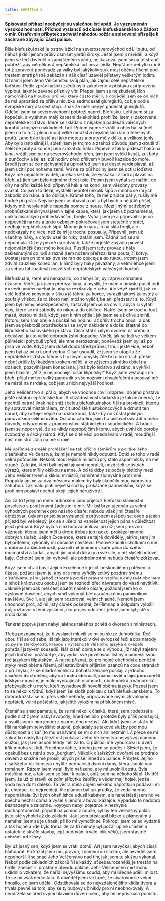 ```yaml
---
title: KAPITOLA 5
---
```


**Spisovatel překazí neobyčejnou válečnou lstí vpád. Je vyznamenán vysokou hodností. Příchod vyslanců od císaře blefuskuánského a žádost o mír. Císařovnin příbytek zachvátí náhodou požár a spisovatel přispěje k záchraně zbývající části paláce.**

Říše blefuskuánská je ostrov ležící na severoseverovýchod od Liliputu, od něhož ji dělí jenom průliv osm set yardů široký. Ještě jsem ji neviděl, a když jsem se teď dověděl o zamýšleném vpádu, neukazoval jsem se na té straně pobřeží, aby mě některá nepřátelská loď nezahlédla. Nepřátelé nebyli o mně totiž zpraveni, poněvadž za války byl jakýkoliv styk mezi oběma říšemi pod trestem smrti přísně zakázán a náš císař uzavřel přístavy veškerým lodím. Oznámil jsem Jeho Veličenstvu svůj plán, jak zajmu celé nepřátelské loďstvo. Podle zpráv našich zvědů bylo zakotveno v přístavu a připraveno vyplout, jakmile zavane příznivý vítr. Přeptal jsem se nejzkušenějších námořníků na hloubku průlivu, který často měřili, a dověděl jsem se od nich, že má uprostřed za přílivu hloubku sedmdesáti glumglufů, což je podle evropské míry asi šest stop. Jinak že měří nejvýš padesát glumglufů. Odešel jsem na severovýchodní pobřeží naproti Blefusku. Lehl jsem si za kopeček, a vytáhnuv malý kapesní dalekohled, prohlížel jsem si zakotvené nepřátelské loďstvo, které se skládalo z nějakých padesáti válečných korábů a hojných nákladních lodí. Potom jsem se vrátil a objednal si (měl jsem na to totiž plnou moc) velké množství nejsilnějších lan a železných prutů. Lano bylo tlusté asi jako motouz a pruty měly délku a velikost jehly. Aby bylo lano silnější, spletl jsem je trojmo a z téhož důvodu jsem zkroutil tři železné pruty a konce jsem svázal do háku. Připevniv takto padesát háků na lana, vrátil jsem se na severovýchodní břeh, tam jsem svlékl kabát, zul boty a punčochy a šel asi půl hodiny před přílivem v buvolí kazajce do moře. Brodil jsem se co nejchvatněji a uprostřed jsem asi deset yardů plaval, až jsem ucítil pod nohama zemi. Ani ne za půl hodiny jsem se octl u loďstva. Když mě nepřátelé uviděli, polekali se tak, že vyskákali z lodí a plavali na břeh, až jich tam bylo nejméně třicet tisíc. Potom jsem vyňal své náčiní, do díry na přídi každé lodi připevnil hák a na konci jsem všechny provazy svázal. Co jsem to dělal, vystřelil nepřítel několik šípů a mnoho se mi jich zabodlo do rukou a do obličeje. Kromě toho, že mě prudce pálily, rušily mě hodně při práci. Nejvíce jsem se obával o oči a byl bych o ně jistě přišel, kdyby mě nebyla náhle napadla pomoc z nouze. Mezi jinými potřebnými drobnůstkami skrýval jsem v tajné kapse, která, jak jsem už poznamenal, unikla císařským prohledavačům, brejle. Vyňal jsem je a připevnil si je co nejpevněji na nos a takto ozbrojen pokračoval jsem statečně v práci, nedbaje nepřátelských šípů. Mnoho jich narazilo na skla brejlí, ale nedokázaly nic více, než že mi je trochu posunuly. Připevnil jsem už všechny háky, a chytiv uzel do ruky, zatáhl jsem. Žádná loď se ani nepohnula. Držely pevně na kotvách, takže mi ještě zbývalo provést nejodvážnější část mého kousku. Pustil jsem tedy provaz s háky zaklesnutými do lodí a rázně jsem nožem přeřezal lana poutající kotvy. Dostal jsem při tom asi dvě stě ran do obličeje a do rukou. Potom jsem zdvihl zauzlený konec lan, k nimž byly háky přivázány, a velmi lehce jsem za sebou táhl padesát největších nepřátelských válečných korábů.

Blefuskuáni, které ani nenapadlo, co zamýšlím, byli zprvu ohromeni úžasem. Viděli, jak jsem přeřezal lana, a myslili, že mám v úmyslu pustit lodi na vodu anebo nechat je, aby se roztloukly o sebe. Ale když spatřili, jak se celé loďstvo pohybuje v šiku a já táhnu za konec, vyrazili takový žalostný a zoufalý vřískot, že to skoro není možno vylíčit, ba ani představit si to. Když jsem byl mimo nebezpečenství, zastavil jsem se na chvíli, abych si vytáhl šípy, které se mi zabodly do rukou a do obličeje. Natřel jsem se trochu touž mastí, kterou mi dali, když jsem k nim přišel, jak jsem se už dříve zmínil. Potom jsem sňal brejle a počkal asi hodinu, až příliv trochu opadl, a pak jsem se přebrodil prostředkem i se svým nákladem a došel šťastně do liliputského královského přístavu. Císař stál s celým dvorem na břehu a očekával, jak to velké dobrodružství dopadne. Viděli, jak se lodi ve velkém půlměsíci pohybují vpřed, ale mne nerozeznali, poněvadž jsem byl až po prsa ve vodě. Když jsem došel doprostřed průlivu, trnuli ještě více, neboť jsem byl až po krk pod vodou. Císař usoudil, že jsem se utopil a že nepřátelské loďstvo táhne s hrozivými úmysly. Ale brzo ho strach přešel, neboť průliv byl každým krokem mělčí, a když jsem zakrátko došel na doslech, pozdvihl jsem konec lana, jímž bylo loďstvo svázáno, a vykřikl jsem hlasitě: „Ať žije nejmocnější císař liliputský!“ Když jsem vystoupil na břeh, přijal mě ten velký panovník s všemožnými chvalořečmi a pasoval mě na místě na nardaka, což jest u nich nejvyšší hodnost.

Jeho Veličenstvo si přálo, abych ve vhodnou chvíli dopravil do jeho přístavu ještě ostatní nepřátelské lodi. A ctižádostivost vladařská je tak nezměrná, že nechtěl patrně jinak než snížit celou blefuskuánskou říši na provincii, kterou by spravoval místokrálem, zničit útočiště tlustokoncových a donutit ten národ, aby rozbíjel vejce na užším konci, takže by on zůstal jediným panovníkem celého světa. Od toho záměru jsem ho usiloval odvrátit mnoha důvody, odvozenými z pramenosloví státnického i soudnického. A bránil jsem se nepokrytě, že se nikdy nepropůjčím k tomu, abych uvrhl do poroby svobodný a čacký národ. Když se o té věci pojednávalo v radě, moudřejší část ministrů stála na mé straně.

Mé upřímné a smělé prohlášení se tak příčilo záměrům a politice Jeho císařského Veličenstva, že mi je nemohl nikdy odpustit. Dotkl se toho v radě velmi poťouchle. Několik moudřejších ministrů prý stálo aspoň mlčky na mé straně. Zato jiní, kteří byli mými tajnými nepřáteli, nezdrželi se jistých výrazů, které mířily oklikou na mne. A od té doby se počaly pletichy mezi Jeho Veličenstvem a klikou ministrů, namířené zlomyslně proti mně. Propukly ani ne za dva měsíce a málem by byly skončily mou naprostou záhubou. Tak málo platí největší služby prokázané panovníkům, když se proti nim postaví nechuť ukojit jejich náruživosti.

Asi za tři týdny po mém hrdinském činu přijelo z Blefusku slavnostní poselstvo s poníženými žádostmi o mír. Mír byl brzo ujednán za velmi výhodných podmínek pro našeho císaře; nebudu však jimi čtenáře obtěžovat. Celkem přišlo šest vyslanců s průvodem asi pěti set osob a jejich příjezd byl velkolepý, jak se slušelo na vznešenost jejich pána a důležitost jejich jednání. Když byla s nimi hotova úmluva, při níž jsem jim svou vážností, kterou jsem měl u dvora třebas jen naoko, prokázal mnoho dobrých služeb, Jejich Excelence, které se tajně dověděly, jakým jsem jim byl přítelem, vykonaly mi obřadně návštěvu. Pánové začali lichotkami o mé chrabrosti a šlechetnosti, pozvali mě jménem císaře pána do svého mocnářství a žádali, abych jim podal důkazy o své síle, o níž slyšeli hotové báje. Ochotně jsem jim vyhověl, ale podrobnostmi nebudu čtenáře zdržovat.

Když jsem chvíli bavil Jejich Excelence k jejich neskonalému potěšení a úžasu, požádal jsem je, aby ode mne vyřídily uctivý pozdrav svému císařskému pánu, jehož ctnostná pověst právem naplňuje celý svět obdivem a jehož královskou osobu jsem se rozhodl před návratem do vlasti navštívit. Jakmile jsem pak měl čest spatřit našeho císaře, požádal jsem ho o výslovné dovolení, abych směl vykonat blefuskuánskému panovníkovi návštěvu. Svolil, ale jak jsem pozoroval, velmi chladně. Nemohl jsem uhodnout proč, až mi jistý člověk pošeptal, že Flimnap a Bolgolam vyložili můj rozhovor s těmi vyslanci jako projev odcizení, jehož jsem byl jistě v srdci dalek.

Tenkrát poprvé jsem nabyl jakéhos takéhos ponětí o dvorech a ministrech.

Třeba poznamenat, že ti vyslanci mluvili se mnou skrze tlumočníka. Řeč obou říší se od sebe liší tak jako kterékoliv dvě evropské řeči a oba národy se pyšní starobylostí, krásou a výrazností vlastního jazyka a okázale pohrdají jazykem sousedů. Náš císař, opíraje se o výhodu, jíž nabyl zajetím jejich loďstva, požádal je, aby vydali své pověřovací listiny a pronesli svou řeč jazykem liliputským. A nutno přiznat, že pro hojné obchodní a peněžní styky mezi oběma říšemi, při ustavičném přijímání psanců na obou stranách a při zvyku, že se mladí šlechtici a bohatší zemané posílají z jednoho císařství do druhého, aby se trochu obrousili, poznali svět a lépe porozuměli lidským mravům, je málo vynikajících osobností, obchodníků a námořníků, přebývajících u moře, kteří by nedovedli hovořit oběma jazyky. Poznal jsem to za několik týdnů, když jsem šel složit poklonu císaři blefuskuánskému. To dobrodružství se mi přes velké nehody, připravované mými zlovolnými nepřáteli, velmi poštěstilo, jak ještě vyložím na příslušném místě.

Čtenář se snad pamatuje, že se mi několik článků, které jsem podepsal a podle nichž jsem nabyl svobody, hned nelíbilo, protože byly příliš ponižující, a svolil jsem k nim jenom z naprostého nezbytí. Ale když jsem se stal v té říši nardakem nejvyššího stupně, pokládaly se takové služby pod mou důstojnost a císař (to mu uznávám) se mi o nich ani nezmínil. A přece se mi zakrátko naskytla příležitost prokázat Jeho Veličenstvu nejvýš významnou službu, jak jsem aspoň tehdy měl za to. O půlnoci mě vyburcoval u dveří křik mnoha set lidí. Procitnuv náhle, trochu jsem se poděsil. Slyšel jsem, že opakují bez ustání slovo „burglum“. Několik císařských dvořanů se prodralo davem a snažně mě prosili, abych přišel ihned do paláce. Příbytek Jejího císařského Veličenstva chytil z nedbalosti dvorní dámy, která usnula nad románem. Rázem jsem vstal. Bylo nařízeno, aby mi uvolnili cestu. Byla měsíčná noc, a tak jsem se šinul k paláci, aniž jsem na někoho šlápl. Uviděl jsem, že už přistavili ke zdím příbytku žebříky a věder mají hojně, jenže voda byla dosti daleko. Ta vědra měla objem velkého náprstku a podávali mi je, chudáci, co nejrychleji. Ale plamen byl tak prudký, že voda mnoho nepomáhala. Byl bych oheň lehce udusil kabátem, ale naneštěstí jsem ho ve spěchu nechal doma a vyšel si jenom v buvolí kazajce. Vypadalo to nadobro beznadějně a žalostně. Kdybych nebyl pojednou v nezvyklé duchapřítomnosti připadl na pomoc z nouze, byl by ten velkolepý palác jistojistě vyhořel až do základů. Jak jsem přistoupil blízko k plamenům a namáhal jsem se je uhasit, přišlo mi vymočit se. Pokropil jsem palác vydatně a tak hojně a kde bylo třeba, že za tři minuty byl požár úplně uhašen a ostatek té skvělé stavby, jejíž budování trvalo tolik věků, jsem šťastně uchránil od zkázy.

Byl už jasný den, když jsem se vrátil domů. Ani jsem nevyčkal, abych císaři blahopřál. Prokázal jsem mu, pravda, znamenitou službu, ale nevěděl jsem, nepohorší-li se snad Jeho Veličenstvo nad tím, jak jsem tu službu vykonal. Neboť podle základních zákonů říše každý, ať sebeurozenější, je trestán na hrdle, znečistí-li prostor v obvodu paláce. Jeho Veličenstvo mě trochu uklidnilo vzkazem, že nařídí nejvyššímu soudci, aby mi úředně udělil milost. Té se mi však nedostalo. A dověděl jsem se tajně, že císařovně se velmi hnusilo, co jsem udělal. Odstěhovala se do nejvzdálenějšího křídla dvora a trvala pevně na tom, aby se ty budovy už nikdy pro ni neobnovovaly. A neudržela se před svými hlavními důvěrnicemi, aby mi nepřísahala pomstu.

